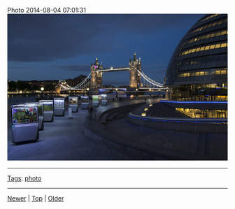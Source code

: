 <!--
title: Photo 2014-08-04 07
date: 2020-06-28T14:57:49.003Z
tags: photo
-->










Photo 2014-08-04 07:01:31
![](93758445247-0.jpg)

<!--BOTTOM-POST-NAVIGATION-->
---

[Tags](tags.md): [photo](tag-photo.md)

---

[Newer](93606770087.md) | [Top](index.md) | [Older](93977952192.md)